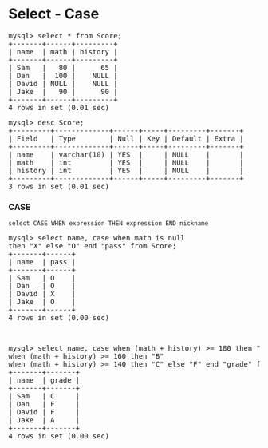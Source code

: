 # Select - Case

<pre>
mysql> select * from Score;
+-------+------+---------+
| name  | math | history |
+-------+------+---------+
| Sam   |   80 |      65 |
| Dan   |  100 |    NULL |
| David | NULL |    NULL |
| Jake  |   90 |      90 |
+-------+------+---------+
4 rows in set (0.01 sec)
</pre>

<pre>
mysql> desc Score;
+---------+-------------+------+-----+---------+-------+
| Field   | Type        | Null | Key | Default | Extra |
+---------+-------------+------+-----+---------+-------+
| name    | varchar(10) | YES  |     | NULL    |       |
| math    | int         | YES  |     | NULL    |       |
| history | int         | YES  |     | NULL    |       |
+---------+-------------+------+-----+---------+-------+
3 rows in set (0.01 sec)
</pre>

### CASE

`select CASE WHEN expression THEN expression END nickname`

<pre>
mysql> select name, case when math is null 
then "X" else "O" end "pass" from Score;
+-------+------+
| name  | pass |
+-------+------+
| Sam   | O    |
| Dan   | O    |
| David | X    |
| Jake  | O    |
+-------+------+
4 rows in set (0.00 sec)
</pre>

<br>

<pre>
mysql> select name, case when (math + history) >= 180 then "A" 
when (math + history) >= 160 then "B" 
when (math + history) >= 140 then "C" else "F" end "grade" from Score;
+-------+-------+
| name  | grade |
+-------+-------+
| Sam   | C     |
| Dan   | F     |
| David | F     |
| Jake  | A     |
+-------+-------+
4 rows in set (0.00 sec)
</pre>
